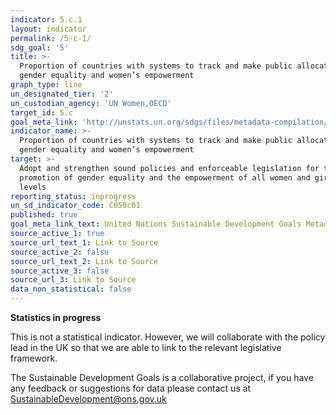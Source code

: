 ```yaml
---
indicator: 5.c.1
layout: indicator
permalink: /5-c-1/
sdg_goal: '5'
title: >-
  Proportion of countries with systems to track and make public allocations for
  gender equality and women’s empowerment
graph_type: line
un_designated_tier: '2'
un_custodian_agency: 'UN Women,OECD'
target_id: 5.c
goal_meta_link: 'http://unstats.un.org/sdgs/files/metadata-compilation/Metadata-Goal-5.pdf'
indicator_name: >-
  Proportion of countries with systems to track and make public allocations for
  gender equality and women’s empowerment
target: >-
  Adopt and strengthen sound policies and enforceable legislation for the
  promotion of gender equality and the empowerment of all women and girls at all
  levels
reporting_status: inprogress
un_sd_indicator_code: C050c01
published: true
goal_meta_link_text: United Nations Sustainable Development Goals Metadata (pdf 634kB)
source_active_1: true
source_url_text_1: Link to Source
source_active_2: false
source_url_text_2: Link to Source
source_active_3: false
source_url_3: Link to Source
data_non_statistical: false
---
```

**Statistics in progress**               

This is not a statistical indicator. However, we will collaborate with the policy lead in the UK so that we are able to link to the relevant legislative framework.

The Sustainable Development Goals is a collaborative project, if you have any feedback or suggestions for data please contact us at <SustainableDevelopment@ons.gov.uk>
